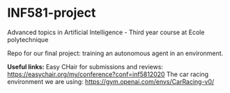 # INF581-project
Advanced topics in Artificial Intelligence - Third year course at Ecole polytechnique

Repo for our final project: training an autonomous agent in an environment. 

**Useful links:**
Easy CHair for submissions and reviews: https://easychair.org/my/conference?conf=inf5812020
The car racing environment we are using: https://gym.openai.com/envs/CarRacing-v0/

